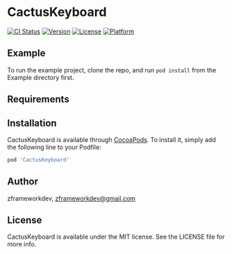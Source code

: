 # CactusKeyboard

[![CI Status](https://img.shields.io/travis/zframeworkdev/CactusKeyboard.svg?style=flat)](https://travis-ci.org/zframeworkdev/CactusKeyboard)
[![Version](https://img.shields.io/cocoapods/v/CactusKeyboard.svg?style=flat)](https://cocoapods.org/pods/CactusKeyboard)
[![License](https://img.shields.io/cocoapods/l/CactusKeyboard.svg?style=flat)](https://cocoapods.org/pods/CactusKeyboard)
[![Platform](https://img.shields.io/cocoapods/p/CactusKeyboard.svg?style=flat)](https://cocoapods.org/pods/CactusKeyboard)

## Example

To run the example project, clone the repo, and run `pod install` from the Example directory first.

## Requirements

## Installation

CactusKeyboard is available through [CocoaPods](https://cocoapods.org). To install
it, simply add the following line to your Podfile:

```ruby
pod 'CactusKeyboard'
```

## Author

zframeworkdev, zframeworkdev@gmail.com

## License

CactusKeyboard is available under the MIT license. See the LICENSE file for more info.
